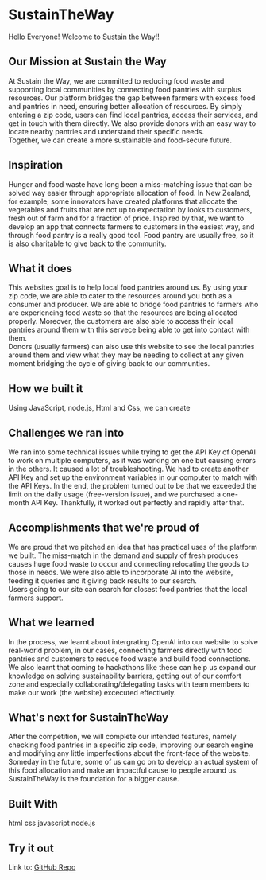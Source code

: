 # SustainTheWay

Hello Everyone! Welcome to Sustain the Way!!

## Our Mission at Sustain the Way
At Sustain the Way, we are committed to reducing food waste and supporting local communities by connecting food pantries with surplus resources. Our platform bridges the gap between farmers with excess food and pantries in need, ensuring better allocation of resources. By simply entering a zip code, users can find local pantries, access their services, and get in touch with them directly. We also provide donors with an easy way to locate nearby pantries and understand their specific needs.
<br>
Together, we can create a more sustainable and food-secure future.

## Inspiration
Hunger and food waste have long been a miss-matching issue that can be solved way easier through appropriate allocation of food. In New Zealand, for example, some innovators have created platforms that allocate the vegetables and fruits that are not up to expectation by looks to customers, fresh out of farm and for a fraction of price. Inspired by that, we want to develop an app that connects farmers to customers in the easiest way, and through food pantry is a really good tool. Food pantry are usually free, so it is also charitable to give back to the community.

## What it does
This websites goal is to help local food pantries around us. By using your zip code, we are able to cater to the resources around you both as a consumer and producer. We are able to bridge food pantries to farmers who are experiencing food waste so that the resources are being allocated properly. Moreover, the customers are also able to access their local pantries around them with this servece being able to get into contact with them. 
<br>
Donors (usually farmers) can also use this website to see the local pantries around them and view what they may be needing to collect at any given moment bridging the cycle of giving back to our communties.

## How we built it
Using JavaScript, node.js, Html and Css, we can create 

## Challenges we ran into
We ran into some technical issues while trying to get the API Key of OpenAI to work on multiple computers, as it was working on one but causing errors in the others. It caused a lot of troubleshooting. We had to create another API Key and set up the environment variables in our computer to match with the API Keys. In the end, the problem turned out to be that we exceeded the limit on the daily usage (free-version issue), and we purchased a one-month API Key. Thankfully, it worked out perfectly and rapidly after that.

## Accomplishments that we're proud of
We are proud that we pitched an idea that has practical uses of the platform we built. The miss-match in the demand and supply of fresh produces causes huge food waste to occur and connecting relocating the goods to those in needs. We were also able to incorporate AI into the website, feeding it queries and it giving back results to our search. 
<br>
Users going to our site can search for closest food pantries that the local farmers support.

## What we learned
In the process, we learnt about intergrating OpenAI into our website to solve real-world problem, in our cases, connecting farmers directly with food pantries and customers to reduce food waste and build food connections.
<br>
We also learnt that coming to hackathons like these can help us expand our knowledge on solving sustainability barriers, getting out of our comfort zone and especially collaborating/delegating tasks with team members to make our work (the website) excecuted effectively.

## What's next for SustainTheWay
After the competition, we will complete our intended features, namely checking food pantries in a specific zip code, improving our search engine and modifying any little imperfections about the front-face of the website.
<br>
Someday in the future, some of us can go on to develop an actual system of this food allocation and make an impactful cause to people around us. SustainTheWay is the foundation for a bigger cause.

## Built With
html
css
javascript
node.js

## Try it out
Link to: [GitHub Repo](https://github.com/HariniSolai/SustainTheWay)
